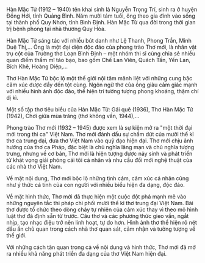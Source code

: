 Hàn Mặc Tử (1912 – 1940) tên khai sinh là Nguyễn Trọng Trí, sinh ra ở huyện Đồng Hới, tỉnh Quảng Bình. Năm mười tám tuổi, ông theo gia đình vào sống tại thành phố Quy Nhơn, tỉnh Bình Định. Hàn Mặc Tử qua đời trong thời gian trị bệnh phong tại nhà thương Quy Hòa.

Hàn Mặc Tử sáng tác với nhiều bút danh như Lệ Thanh, Phong Trần, Minh Duệ Thị,... Ông là một đại diện độc đáo của phong trào Thơ mới, là nhân vật trụ cột của Trường thơ Loạn Bình Định – một nhóm thi sĩ cùng chia sẻ nhiều quan điểm thẩm mĩ táo bạo, bao gồm Chế Lan Viên, Quách Tấn, Yến Lan, Bích Khê, Hoàng Diệp,...

Thơ Hàn Mặc Tử bộc lộ một thế giới nội tâm mãnh liệt với những cung bậc cảm xúc được đẩy đến tột cùng. Ngôn ngữ thơ của ông giàu cảm giác mạnh với nhiều hình ảnh độc đáo, thể hiện trí tưởng tượng phong khoáng, thậm chí dị kì.

Một số tập thơ tiêu biểu của Hàn Mặc Tử: Gái quê (1936), Thơ Hàn Mặc Tử (1942), Chơi giữa mùa trăng (thơ không vần, 1944),...

Phong trào Thơ mới (1932 – 1945) được xem là sự kiện mở ra "một thời đại mới trong thi ca" Việt Nam. Thơ mới đánh dấu sự chấm dứt của mười thế kỉ thơ ca trung đại, đưa thơ Việt Nam vào quỹ đạo hiện đại. Thơ mới chịu ảnh hưởng của thơ ca Pháp, đặc biệt là chủ nghĩa lãng mạn và chủ nghĩa tượng trưng, nhưng về cơ bản, Thơ mới là hiện tượng được nảy sinh và phát triển từ khát vọng giải phóng cái tôi cá nhân và nhu cầu đổi mới nghệ thuật của các nhà thơ Việt Nam.

Về mặt nội dung, Thơ mới bộc lộ những tình cảm, cảm xúc cá nhân cũng như ý thức cá tính của con người với nhiều biểu hiện đa dạng, độc đáo.

Về mặt hình thức, Thơ mới đã thực hiện một cuộc đột phá mạnh mẽ vào những nguyên tắc thi pháp chi phối mười thế kỉ thơ trung đại Việt Nam. Bài thơ được tổ chức theo dòng chảy tự nhiên của cảm xúc thay vì theo mô hình luật thơ đã định sẵn từ trước. Câu thơ và các phương thức gieo vần, ngắt nhịp, tạo nhạc điệu trở nên linh hoạt, tự do hơn. Hình ảnh thơ thể hiện rõ nét dấu ấn chủ quan trong cách nhà thơ quan sát, cảm nhận và tưởng tượng về thế giới.

Với những cách tân quan trọng cả về nội dung và hình thức, Thơ mới đã mở ra nhiều khả năng phát triển đa dạng của thơ Việt Nam hiện đại.